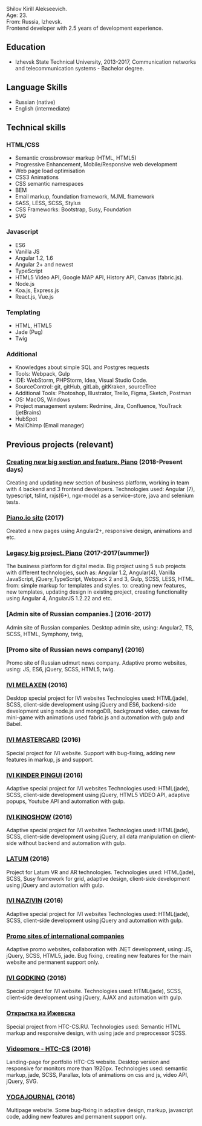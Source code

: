 Shilov Kirill Alekseevich.  
Age: 23.  
From: Russia, Izhevsk.  
Frontend developer with 2.5 years of development experience.  

## Education

* Izhevsk State Technical University, 2013-2017, Communication networks and telecommunication systems - Bachelor degree.

## Language Skills

* Russian (native)
* English (intermediate) 

## Technical skills

### HTML/CSS

* Semantic crossbrowser markup (HTML, HTML5)
* Progressive Enhancement, Mobile/Responsive web development
* Web page load optimisation
* CSS3 Animations
* CSS semantic namespaces
* BEM
* Email markup, foundation framework, MJML framework
* SASS, LESS, SCSS, Stylus
* CSS Frameworks: Bootstrap, Susy, Foundation
* SVG

### Javascript 

* ES6
* Vanilla JS
* Angular 1.2, 1.6
* Angular 2+ and newest
* TypeScript
* HTML5 Video API, Google MAP API, History API, Canvas (fabric.js).
* Node.js
* Koa.js, Express.js
* React.js, Vue.js


### Templating

* HTML, HTML5
* Jade (Pug)
* Twig

### Additional
* Knowledges about simple SQL and Postgres requests
* Tools: Webpack, Gulp
* IDE: WebStorm, PHPStorm, Idea, Visual Studio Code.
* SourceControl: git, gitHub, gitLab, gitKraken, sourceTree
* Additional Tools: Photoshop, Illustrator, Trello, Figma, Sketch, Postman
* OS: MacOS, Windows
* Project management system: Redmine, Jira, Confluence, YouTrack (jetBrains)
* HubSpot
* MailChimp (Email manager)

## Previous projects (relevant)

### [Creating new big section and feature. Piano](https://piano.io/) (2018-Present days)
Creating and updating new section of business platform, working in team with 4 backend and 3 frontend developers.
Technologies used: Angular (7), typescript, tslint, rxjs(6+), ngx-model as a service-store, java and selenium tests.

### [Piano.io site](https://piano.io/) (2017)
Created a new pages using Angular2+, responsive design, animations and etc.


### [Legacy big project. Piano](https://piano.io/) (2017-2017(summer))
The business platform for digital media.
Big project using 5 sub projects with different technologies, such as: Angular 1.2, Angular(4), Vanilla JavaScript, jQuery,TypeScript, Webpack 2 and 3, Gulp, SCSS, LESS, HTML.
from: simple markup for templates and styles.
to: creating new features, new templates, updating design in existing project, creating functionality using Angular 4, AngularJS 1.2.22 and etc.

### [Admin site of Russian companies.] (2016-2017)
Admin site of Russian companies.
Desktop admin site, using: Angular2, TS, SCSS, HTML, Symphony, twig,

### [Promo site of Russian news company] (2016)
Promo site of Russian udmurt news company.
Adaptive promo websites, using: JS, ES6, jQuery, SCSS, HTML5, twig.

### [IVI MELAXEN](http://melaxen.ivi.ru/) (2016)
Desktop special project for IVI websites
Technologies used: HTML(jade), SСSS, client-side development using jQuery and ES6, backend-side development using node.js and mongoDB, background video, canvas for mini-game with animations used fabric.js and automation with gulp and Babel. 

### [IVI MASTERCARD](https://priceless.ivi.ru/) (2016)
Special project for IVI website.
Support with bug-fixing, adding new features in markup, js and support. 

### [IVI KINDER PINGUI](http://kinder.ivi.ru/) (2016)
Adaptive special project for IVI websites
Technologies used: HTML(jade), SСSS, client-side development using jQuery, HTML5 VIDEO API, adaptive popups, Youtube API and automation with gulp. 

### [IVI KINOSHOW](http://kinoshow.ivi.ru/) (2016)
Adaptive special project for IVI websites
Technologies used: HTML(jade), SСSS, client-side development using jQuery, all data manipulation on client-side without backend and automation with gulp. 

### [LATUM](http://latum.pro/) (2016)
Project for Latum VR and AR technologies.
Technologies used: HTML(jade), SСSS, Susy framework for grid, adaptive design, client-side development using jQuery and automation with gulp. 

### [IVI NAZIVIN](http://nazivin.ivi.ru/) (2016)
Adaptive special project for IVI websites
Technologies used: HTML(jade), SСSS, client-side development using jQuery and automation with gulp. 

### [Promo sites of international companies](2016)
Adaptive promo websites, collaboration with .NET development, using: JS, jQuery, SCSS, HTML5, jade.
Bug fixing, creating new features for the main website and permanent support only.

### [IVI GODKINO](http://godkino.ivi.ru/) (2016)
Special project for IVI website.
Technologies used: HTML(jade), SСSS, client-side development using jQuery, AJAX and automation with gulp.

### [Открытка из Ижевска](http://открыткаизижевска.рф/)
Special project from HTC-CS.RU. 
Technologies used: Semantic HTML markup and responsive design, with using jade and preprocessor SCSS.
 
### [Videomore - HTC-CS](http://www.htc-cs.ru/portfolio/videomore-phone/) (2016)
Landing-page for portfolio HTC-CS website. Desktop version and responsive for monitors more than 1920px.
Technologies used: semantic markup, jade, SCSS, Parallax, lots of animations on css and js, video API, jQuery, SVG.

### [YOGAJOURNAL](http://yogajournal.ru/) (2016)
Multipage website.
Some bug-fixing in adaptive design, markup, javascript code, adding new features and permanent support only. 
